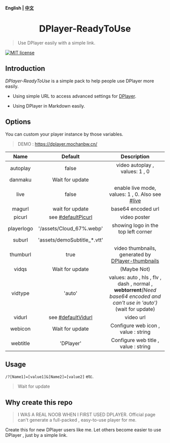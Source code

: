 <b>English | [中文](https://github.com/MoChanBW/DPlayer-ReadyToUse/blob/master/README_zh.md)</b>

<h1 align="center">DPlayer-ReadyToUse</h1>

> Use DPlayer easily with a simple link.

 [![MIT license](https://img.shields.io/github/license/MoChanBW/DPlayer-ReadyToUse)](https://github.com/MoChanBW/DPlayer-ReadyToUse/blob/master/LICENSE)

## Introduction

*DPlayer-ReadyToUse* is a simple pack to help people use DPlayer more easily.

* Using simple URL to access advanced settings for [DPlayer](https://github.com/MoePlayer/DPlayer).

* Using DPlayer in Markdown easily.

## Options

You can custom your player instance by those variables.

> DEMO : <https://dplayer.mochanbw.cn/>

|    Name    |           Default           |                                                         Description                                                          |
|:----------:|:---------------------------:|:----------------------------------------------------------------------------------------------------------------------------:|
|  autoplay  |            false            |                                                video autoplay , values: 1 , 0                                                |
|  danmaku   |       Wait for update       |                                                                                                                              |
|    live    |            false            |                  enable live mode, values: 1 , 0. Also see [#live](https://dplayer.js.org/guide.html#live)                   |
|   magurl   |       wait for update       |                                                      base64 encoded url                                                      |
|   picurl   |   see [#defaultPicurl]()    |                                                         video poster                                                         |
| playerlogo |  '/assets/Cloud_67%.webp'   |                                             showing logo in the top left corner                                              |
|   suburl   | 'assets/demoSubtitle_*.vtt' |                                                                                                                              |
|  thumburl  |            true             |             video thumbnails, generated by [DPlayer-thumbnails](https://github.com/MoePlayer/DPlayer-thumbnails)             |
|   vidqs    |       Wait for update       |                                                         (Maybe Not)                                                          |
|  vidtype   |           'auto'            | values: auto , hls , flv , dash , normal , <b>webtorrent</b>*(Need base64 encoded and can't use in 'auto')*(wait for update) |
|   vidurl   |   see [#defaultVidurl]()    |                                                          video url                                                           |
|  webicon   |       Wait for update       |                                             Configure web icon , value :  string                                             |
|  webtitle  |          'DPlayer'          |                                            Configure web title , value :  string                                             |

## Usage

`/?[Name1]=[value1]&[Name2]=[value2]` etc.

> Wait for update

## Why create this repo

> I WAS A REAL NOOB WHEN I FIRST USED DPLAYER.
> Official page can't generate a full-packed , easy-to-use player for me.

Create this for new DPlayer users like me. Let others become easier to use DPlayer , just by a simple link.
